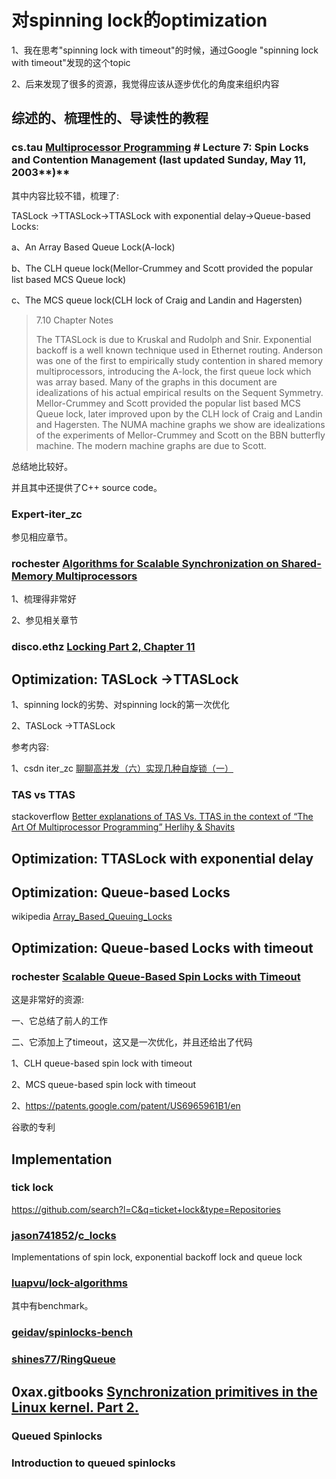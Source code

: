 # 对spinning lock的optimization

1、我在思考"spinning lock with timeout"的时候，通过Google "spinning lock with timeout"发现的这个topic

2、后来发现了很多的资源，我觉得应该从逐步优化的角度来组织内容

## 综述的、梳理性的、导读性的教程

### cs.tau [Multiprocessor Programming](http://www.cs.tau.ac.il/~shanir/multiprocessor-synch-2003/) # **Lecture 7:** Spin Locks and Contention Management (last updated Sunday, May 11, 2003**)**

其中内容比较不错，梳理了:

TASLock ->TTASLock->TTASLock with exponential delay->Queue-based Locks:

a、An Array Based Queue Lock(A-lock)

b、The CLH queue lock(Mellor-Crummey and Scott provided the popular list based
MCS Queue lock)

c、The MCS queue lock(CLH lock of Craig and Landin and Hagersten)

> 7.10 Chapter Notes
>
> The TTASLock is due to Kruskal and Rudolph and Snir. Exponential backoff is a well known technique used in Ethernet routing. Anderson was one of the first to empirically study contention in shared memory multiprocessors, introducing the A-lock, the first queue lock which was array based. Many of the graphs in this document are idealizations of his actual empirical results on the Sequent Symmetry. Mellor-Crummey and Scott provided the popular list based MCS Queue lock, later improved upon by the CLH lock of Craig and Landin and Hagersten. The NUMA machine graphs we show are idealizations of the experiments of Mellor-Crummey and Scott on the BBN butterfly machine. The
> modern machine graphs are due to Scott.

总结地比较好。

并且其中还提供了C++ source code。

### Expert-iter_zc

参见相应章节。

### rochester [Algorithms for Scalable Synchronization on Shared-Memory Multiprocessors](https://www.cs.rochester.edu/research/synchronization/pseudocode/ss.html)

1、梳理得非常好

2、参见相关章节



### disco.ethz [Locking Part 2, Chapter 11](https://disco.ethz.ch/courses/hs15/distsys/lecture/chapter11.pdf)



## Optimization: TASLock ->TTASLock

1、spinning lock的劣势、对spinning lock的第一次优化

2、TASLock ->TTASLock

参考内容:

1、csdn iter_zc [聊聊高并发（六）实现几种自旋锁（一）](https://blog.csdn.net/iter_zc/article/details/40373881)

### TAS vs TTAS

stackoverflow [Better explanations of TAS Vs. TTAS in the context of “The Art Of Multiprocessor Programming” Herlihy & Shavits](https://stackoverflow.com/questions/26322991/better-explanations-of-tas-vs-ttas-in-the-context-of-the-art-of-multiprocessor)



## Optimization: TTASLock with exponential delay



## Optimization: Queue-based Locks

wikipedia [Array_Based_Queuing_Locks](https://en.wikipedia.org/wiki/Array_Based_Queuing_Locks)

## Optimization: Queue-based Locks with timeout

### rochester [Scalable Queue-Based Spin Locks with Timeout](https://www.cs.rochester.edu/research/synchronization/pseudocode/timeout.html)

这是非常好的资源:

一、它总结了前人的工作

二、它添加上了timeout，这又是一次优化，并且还给出了代码

1、CLH queue-based spin lock with timeout

2、MCS queue-based spin lock with timeout



2、https://patents.google.com/patent/US6965961B1/en

谷歌的专利

## Implementation

### tick lock

https://github.com/search?l=C&q=ticket+lock&type=Repositories



### [jason741852](https://github.com/jason741852)/**[c_locks](https://github.com/jason741852/c_locks)**

Implementations of spin lock, exponential backoff lock and queue lock

### [luapvu](https://github.com/luapvu)/**[lock-algorithms](https://github.com/luapvu/lock-algorithms)**

其中有benchmark。

### [geidav](https://github.com/geidav)/**[spinlocks-bench](https://github.com/geidav/spinlocks-bench)**



### [shines77](https://github.com/shines77)/**[RingQueue](https://github.com/shines77/RingQueue)**

## 0xax.gitbooks [Synchronization primitives in the Linux kernel. Part 2.](https://0xax.gitbooks.io/linux-insides/content/SyncPrim/linux-sync-2.html)

### Queued Spinlocks

### Introduction to queued spinlocks